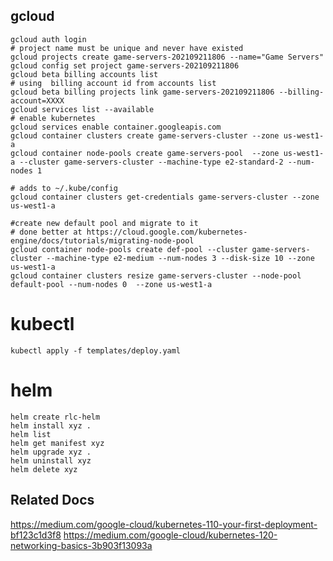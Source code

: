 

## gcloud

```shell
gcloud auth login
# project name must be unique and never have existed
gcloud projects create game-servers-202109211806 --name="Game Servers"
gcloud config set project game-servers-202109211806
gcloud beta billing accounts list
# using  billing account id from accounts list
gcloud beta billing projects link game-servers-202109211806 --billing-account=XXXX
gcloud services list --available
# enable kubernetes
gcloud services enable container.googleapis.com
gcloud container clusters create game-servers-cluster --zone us-west1-a
gcloud container node-pools create game-servers-pool  --zone us-west1-a --cluster game-servers-cluster --machine-type e2-standard-2 --num-nodes 1

# adds to ~/.kube/config
gcloud container clusters get-credentials game-servers-cluster --zone us-west1-a

#create new default pool and migrate to it
# done better at https://cloud.google.com/kubernetes-engine/docs/tutorials/migrating-node-pool
gcloud container node-pools create def-pool --cluster game-servers-cluster --machine-type e2-medium --num-nodes 3 --disk-size 10 --zone us-west1-a
gcloud container clusters resize game-servers-cluster --node-pool default-pool --num-nodes 0  --zone us-west1-a
```


# kubectl

```shell
kubectl apply -f templates/deploy.yaml
```

# helm

```shell
helm create rlc-helm
helm install xyz .
helm list
helm get manifest xyz
helm upgrade xyz .
helm uninstall xyz
helm delete xyz
```

## Related Docs

https://medium.com/google-cloud/kubernetes-110-your-first-deployment-bf123c1d3f8
https://medium.com/google-cloud/kubernetes-120-networking-basics-3b903f13093a
